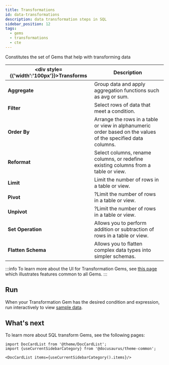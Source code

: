```yaml
---
title: Transformations
id: data-transformations
description: data transformation steps in SQL
sidebar_position: 12
tags:
  - gems
  - transformations
  - cte
---
```


Constitutes the set of Gems that help with transforming data

<div class="transformations-gems-table">

| <div style={{'width':'100px'}}>Transforms</div> | Description                                                                                                  |
| ----------------------------------------------- | ------------------------------------------------------------------------------------------------------------ |
| **Aggregate**                                   | Group data and apply aggregation functions such as avg or sum.                                               |
| **Filter**                                      | Select rows of data that meet a condition.                                                                   |
| **Order By**                                    | Arrange the rows in a table or view in alphanumeric order based on the values of the specified data columns. |
| **Reformat**                                    | Select columns, rename columns, or redefine existing columns from a table or view.                           |
| **Limit**                                       | Limit the number of rows in a table or view.                                                                 |
| **Pivot**                                       | ?Limit the number of rows in a table or view.                                                                |
| **Unpivot**                                     | ?Limit the number of rows in a table or view.                                                                |
| **Set Operation**                               | Allows you to perform addition or subtraction of rows in a table or view.                                    |
| **Flatten Schema**                              | Allows you to flatten complex data types into simpler schemas.                                               |

</div>

:::info
To learn more about the UI for Transformation Gems, see [this page](/docs/concepts/project/gems.md) which illustrates features common to all Gems.
:::

## Run

When your Transformation Gem has the desired condition and expression, run interactively to view [sample data](/docs/SQL/development/visual-editor/interactive-development/data-explorer.md).

## What's next

To learn more about SQL transform Gems, see the following pages:

```mdx-code-block
import DocCardList from '@theme/DocCardList';
import {useCurrentSidebarCategory} from '@docusaurus/theme-common';

<DocCardList items={useCurrentSidebarCategory().items}/>
```
